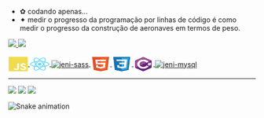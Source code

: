 
- ✿ codando apenas...
- ✦ medir o progresso da programação por linhas de código é como medir o progresso da construção de aeronaves em termos de peso.


 <a href="https://github.com/jennifxz">
  <img height="180em" src="https://github-readme-stats.vercel.app/api?username=jennifxz&show_icons=true&theme=jolly&include_all_commits=true&count_private=true"/>
  <img height="180em" src="https://github-readme-stats.vercel.app/api/top-langs/?username=jennifxz&layout=compact&langs_count=7&theme=jolly">
</div>

<div style="display: inline_block"><br>
  <img align="center" alt="jeni-Js" height="30" width="40" src="https://raw.githubusercontent.com/devicons/devicon/master/icons/javascript/javascript-plain.svg">

  <img align="center" alt="jeni-React" height="30" width="40" src="https://raw.githubusercontent.com/devicons/devicon/master/icons/react/react-original.svg">
  <img align="center" alt="jeni-sass" height="30" width="30" src="https://cdn-icons-png.flaticon.com/512/5968/5968358.png">
  <img align="center" alt="jeni-HTML" height="30" width="40" src="https://raw.githubusercontent.com/devicons/devicon/master/icons/html5/html5-original.svg">
  <img align="center" alt="jeni-CSS" height="30" width="40" src="https://raw.githubusercontent.com/devicons/devicon/master/icons/css3/css3-original.svg">
  <img align="center" alt="jeni-Csharp" height="30" width="40" src="https://raw.githubusercontent.com/devicons/devicon/master/icons/csharp/csharp-original.svg">
   <img align="center" alt="jeni-mysql" height="30" width="30" src="https://cdn-icons-png.flaticon.com/512/528/528260.png">

  
</div>
<hr>
<div> 
  <a href="https://instagram.com/peceguinho" target="_blank"><img src="https://img.shields.io/badge/-Instagram-%23E4405F?style=for-the-badge&logo=instagram&logoColor=white" target="_blank"></a>
  <a href = "mailto:jenniferoliveira362@gmail.com"><img src="https://img.shields.io/badge/-Gmail-%23333?style=for-the-badge&logo=gmail&logoColor=white" target="_blank"></a>
  <a href="https://www.linkedin.com/in/jennifer-oliveira-159932245/" target="_blank"><img src="https://img.shields.io/badge/-LinkedIn-%230077B5?style=for-the-badge&logo=linkedin&logoColor=white" target="_blank"></a> 
 
![Snake animation](https://github.com/jennifxz/jennifxz/blob/output/github-contribution-grid-snake.svg)
 
</div>
